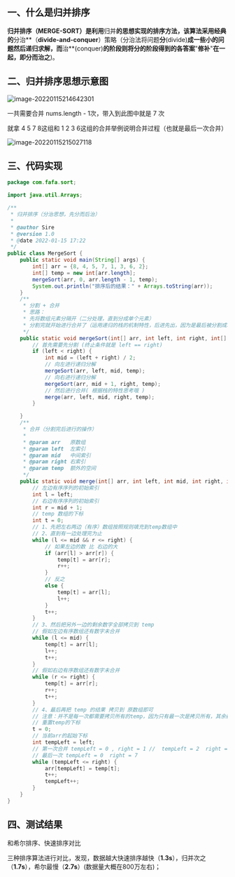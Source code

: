 ## 一、什么是归并排序

**归并排序（**MERGE-SORT**）是利用**归并**的思想实现的排序方法，该算法采用经典的**分治**（**divide-and-conquer**）策略（分治法将问题**分**(divide)**成一些小的问题然后递归求解，而**治**(conquer)**的阶段则将分的阶段得到的各答案**"**修补**"**在一起，即分而治之**)。

## 二、归并排序思想示意图

 ![image-20220115214642301](https://fafa-blog-img.oss-cn-beijing.aliyuncs.com/images/img/20220115214644.png)

一共需要合并 nums.length - 1次，带入到此图中就是 7 次

就拿 4 5 7 8这组和 1 2 3 6这组的合并举例说明合并过程（也就是最后一次合并）

 ![image-20220115215027118](https://fafa-blog-img.oss-cn-beijing.aliyuncs.com/images/img/20220115215027.png)

## 三、代码实现

```java
package com.fafa.sort;

import java.util.Arrays;

/**
 * 归并排序（分治思想，先分而后治）
 *
 * @author Sire
 * @version 1.0
 * @date 2022-01-15 17:22
 */
public class MergeSort {
    public static void main(String[] args) {
        int[] arr = {8, 4, 5, 7, 1, 3, 6, 2};
        int[] temp = new int[arr.length];
        mergeSort(arr, 0, arr.length - 1, temp);
        System.out.println("排序后的结果：" + Arrays.toString(arr));
    }
    /**
     * 分割 + 合并
     * 思路：
     * 先将数组元素分隔开（二分处理，直到分成单个元素）
     * 分割完就开始进行合并了（运用递归的栈的机制特性，后进先出，因为是最后被分割成单个元素的，所以肯定是先合并单个元素的）
     */
    public static void mergeSort(int[] arr, int left, int right, int[] temp) {
        // 首先需要先分割 (终止条件就是 left == right)
        if (left < right) {
            int mid = (left + right) / 2;
            // 向左进行递归分解
            mergeSort(arr, left, mid, temp);
            // 向右进行递归分解
            mergeSort(arr, mid + 1, right, temp);
            // 然后进行合并( 根据栈的特性思考哦 )
            merge(arr, left, mid, right, temp);
        }

    }
    /**
     * 合并（分割完后进行的操作）
     *
     * @param arr   原数组
     * @param left  左索引
     * @param mid   中间索引
     * @param right 右索引
     * @param temp  额外的空间
     */
    public static void merge(int[] arr, int left, int mid, int right, int[] temp) {
        // 左边有序序列的初始索引
        int l = left;
        // 右边有序序列的初始索引
        int r = mid + 1;
        // temp 数组的下标
        int t = 0;
        // 1、先把左右两边（有序）数组按照规则填充到temp数组中
        // 2、直到有一边处理完为止
        while (l <= mid && r <= right) {
            // 如果左边的数 比 右边的大
            if (arr[l] > arr[r]) {
                temp[t] = arr[r];
                r++;
            }
            // 反之
            else {
                temp[t] = arr[l];
                l++;
            }
            t++;
        }
        // 3、然后把另外一边的剩余数字全部拷贝到 temp
        // 假如左边有序数组还有数字未合并
        while (l <= mid) {
            temp[t] = arr[l];
            l++;
            t++;
        }
        // 假如右边有序数组还有数字未合并
        while (r <= right) {
            temp[t] = arr[r];
            r++;
            t++;
        }
        // 4、最后再把 temp 的结果 拷贝到 原数组即可
        // 注意：并不是每一次都需要拷贝所有的temp，因为只有最一次是拷贝所有，其余都是部分拷贝
        // 重置temp的下标
        t = 0;
        // 当前arr的起始下标
        int tempLeft = left;
        // 第一次合并 tempLeft = 0 , right = 1 //  tempLeft = 2  right = 3 // tempLeft = 0 right = 3
        // 最后一次 tempLeft = 0  right = 7
        while (tempLeft <= right) {
            arr[tempLeft] = temp[t];
            t++;
            tempLeft++;
        }
    }
}
```

## 四、测试结果

和希尔排序、快速排序对比

三种排序算法进行对比，发现，数据越大快速排序越快（**1.3s**），归并次之（**1.7s**），希尔最慢（**2.7s**）(数据量大概在800万左右)；

